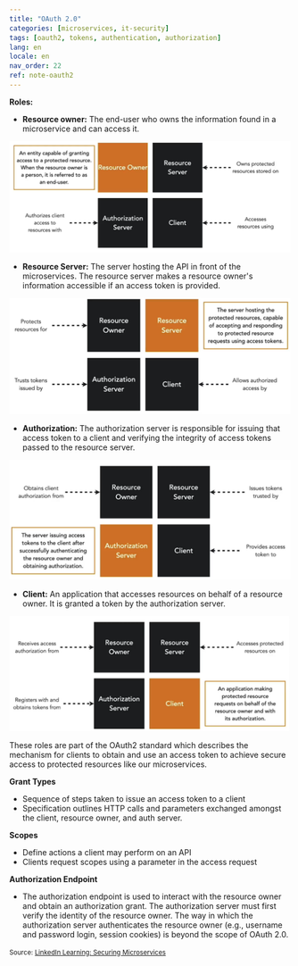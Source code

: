 ```yaml
---
title: "OAuth 2.0"
categories: [microservices, it-security]
tags: [oauth2, tokens, authentication, authorization]
lang: en
locale: en
nav_order: 22
ref: note-oauth2
---
```

**Roles:**

- **Resource owner:** The end-user who owns the information found in a microservice and can access it.  

![Resource Owner](../../../assets/images/notes/token-based-security-standards/oauth2/resource-owner.png)

- **Resource Server:** The server hosting the API in front of the microservices. The resource server makes a resource owner's information accessible if an access token is provided.  

![Resource Server](../../../assets/images/notes/token-based-security-standards/oauth2/resource-server.png)

- **Authorization:** The authorization server is responsible for issuing that access token to a client and verifying the integrity of access tokens passed to the resource server.  

![Authorization Server](../../../assets/images/notes/token-based-security-standards/oauth2/authorization-server.png)

- **Client:** An application that accesses resources on behalf of a resource owner. It is granted a token by the authorization server.  

![Client](../../../assets/images/notes/token-based-security-standards/oauth2/client.png)

These roles are part of the OAuth2 standard which describes the mechanism for clients to obtain and use an access token to achieve secure access to protected resources like our microservices.

**Grant Types**

- Sequence of steps taken to issue an access token to a client  
- Specification outlines HTTP calls and parameters exchanged amongst the client, resource owner, and auth server.  

**Scopes**

- Define actions a client may perform on an API  
- Clients request scopes using a parameter in the access request  

**Authorization Endpoint**

- The authorization endpoint is used to interact with the resource owner and obtain an authorization grant. The authorization server must first verify the identity of the resource owner. The way in which the authorization server authenticates the resource owner (e.g., username and password login, session cookies) is beyond the scope of OAuth 2.0.  

<small> Source: [LinkedIn Learning: Securing Microservices](https://www.linkedin.com/learning/microservices-security/securing-microservices?contextUrn=urn%3Ali%3AlyndaLearningPath%3A645bcd56498e6459e79b3c71&resume=false&u=57075649)</small>